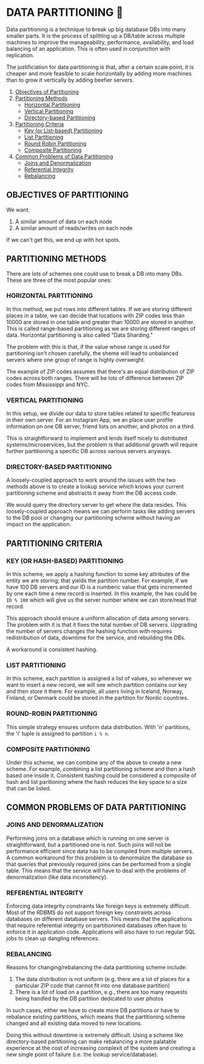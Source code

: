 # DATA PARTITIONING 💽

Data partitioning is a technique to break up big database DBs into many smaller parts. It is the process of splitting up a DB/table across multiple machines to improve the manageability, performance, availability, and load balancing of an application. This is often used in conjunction with replication.

The justificiation for data partitioning is that, after a certain scale point, it is cheaper and more feasible to scale horizontally by adding more machines than to grow it vertically by adding beefier servers.

1. [Objectives of Partitioning](#objectives-of-partitioning)
2. [Partitioning Methods](#partitioning-methods)
   - [Horizontal Partitioning](#horizontal-partitioning)
   - [Vertical Partitioning](#vertical-partitioning)
   - [Directory-based Partitioning](#directory-based-partitioning)
3. [Partitioning Criteria](#partitioning-criteria)
   - [Key (or List-based) Partitioning](#key-or-list-based-partitioning)
   - [List Partitioning](#list-partitioning)
   - [Round Robin Partitioning](#round-robin-partitioning)
   - [Composite Partitioning](#composite-partitioning)
4. [Common Problems of Data Partitioning](#common-problems-of-data-partitioning)
   - [Joins and Denormalization](#joins-and-denormalization)
   - [Referential Integrity](#referential-integrity)
   - [Rebalancing](#rebalancing)

## OBJECTIVES OF PARTITIONING

We want:

1. A similar amount of data on each node
2. A similar amount of reads/writes on each node

If we can't get this, we end up with hot spots.

## PARTITIONING METHODS

There are lots of schemes one could use to break a DB into many DBs. These are three of the most popular ones:

### HORIZONTAL PARTITIONING

In this method, we put rows into different tables. If we are storing different places in a table, we can decide that locations with ZIP codes less than 10000 are stored in one table and greater than 10000 are stored in another. This is called range-based partitioning as we are storing different ranges of data. Horizontal partitioning is also called "Data Sharding."

The problem with this is that, if the value whose range is used for partitioning isn't chosen carefully, the sheme will lead to unbalanced servers where one group of range is highly overweight.

The example of ZIP codes assumes that there's an equal distribution of ZIP codes across both ranges. There will be lots of difference between ZIP codes from Mississippi and NYC.

### VERTICAL PARTITIONING

In this setup, we divide our data to store tables related to specific featuress in their own server. For an Instagram App, we an place user profile information on one DB server, friend lists on another, and photos on a third.

This is straightforward to implement and lends itself nicely to distributed systems/microservices, but the problem is that additional growth will require further partitioning a specific DB across various servers anyways.

### DIRECTORY-BASED PARTITIONING

A loosely-coupled approach to work around the issues with the two methods above is to create a lookup service which knows your current partitioning scheme and abstracts it away from the DB access code.

We would query the directory server to get where the data resides. This loosely-coupled approach means we can perform tasks like adding servers to the DB pool or changing our partitioning scheme without having an impact on the application.

## PARTITIONING CRITERIA

### KEY (OR HASH-BASED) PARTITIONING

In this scheme, we apply a hashing function to some key attributes of the entity we are storing; that yields the partition number. For example, if we have 100 DB servers and our ID is a numberic value that gets incremented by one each time a new record is inserted. In this example, the has could be `ID % 100` which will give us the server number where we can store/read that record.

This approach should ensure a uniform allocation of data among servers. The problem with it is that it fixes the total number of DB servers. Upgrading the number of servers changes the hashing function with requires redistribution of data, downtime for the service, and rebuilding the DBs.

A workaround is consistent hashing.

### LIST PARTITIONING

In this scheme, each partition is assigned a list of values, so whenever we want to insert a new record, we will see which partition contains our key and then store it there. For example, all users living in Iceland, Norway, Finland, or Denmark could be stored in the partition for Nordic countries.

### ROUND-ROBIN PARTITIONING

This simple strategy ensures uniform data distribution. With 'n' partitions, the 'i' tuple is assigned to partition `i % n`.

### COMPOSITE PARTITIONING

Under this scheme, we can combine any of the above to create a new scheme. For example, combining a list partitioning scheme and then a hash based one inside it. Consistent hashing could be considered a composite of hash and list paritioning where the hash reduces the key space to a size that can be listed.

## COMMON PROBLEMS OF DATA PARTITIONING

### JOINS AND DENORMALIZATION

Performing joins on a database which is running on one server is straightforward, but a partitioned one is not. Such joins will not be performance efficient since data has to be compiled from multiple servers. A common workaround for this problem is to denormalize the database so that queries that previously required joins can be performed from a single table. This means that the service will have to deal with the problems of denormalization (like data inconsitency).

### REFERENTIAL INTEGRITY

Enforcing data integrity constraints like foreign keys is extremely difficult. Most of the RDBMS do not support foreign key constraints across databases on different database servers. This means that the applications that require referential integrity on partitionined databases often have to enforce it in application code. Applications will also have to run regular SQL jobs to clean up dangling references.

### REBALANCING

Reasons for changing/rebalancing the data partitioning scheme include:

1. The data distribution is not uniform (e.g. there are a lot of places for a particular ZIP code that cannot fit into one database partition)
2. There is a lot of load on a partition, e.g., there are too many requests being handled by the DB partition dedicated to user photos

In such cases, either we have to create more DB partitions or have to rebalance existing partitions, which means that the partitioning scheme changed and all existing data moved to new locations.

Doing this without downtime is extremely difficult. Using a scheme like directory-based partitioning can make rebalancing a more palatable experience at the cost of increasing complexit of the system and creating a new single point of failure (i.e. the lookup service/database).
